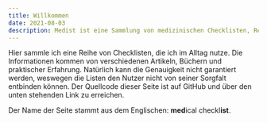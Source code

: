```yaml
---
title: Willkommen
date: 2021-08-03
description: Medist ist eine Sammlung von medizinischen Checklisten, Rechnern und Notizen
---
```

<!-- LTeX: language=de-DE -->

Hier sammle ich eine Reihe von Checklisten, die ich im Alltag nutze. Die Informationen kommen von verschiedenen Artikeln, Büchern und praktischer Erfahrung.
Natürlich kann die Genauigkeit nicht garantiert werden, weswegen die Listen den Nutzer nicht von seiner Sorgfalt entbinden können.
Der Quellcode dieser Seite ist auf GitHub und über den unten stehenden Link zu erreichen.

Der Name der Seite stammt aus dem Englischen: **med**ical checkl**ist**.